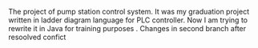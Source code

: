 The project of pump station control system. It was my graduation project written in ladder diagram language for PLC controller. Now I am trying to rewrite it in Java for training purposes . 
Changes in second branch after resoolved confict
